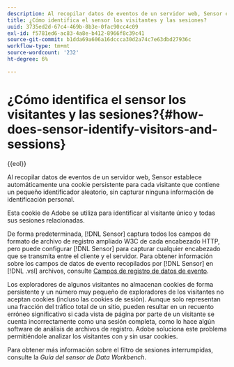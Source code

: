 ```yaml
---
description: Al recopilar datos de eventos de un servidor web, Sensor establece automáticamente una cookie persistente para cada visitante que contiene un pequeño identificador aleatorio, sin capturar ninguna información de identificación personal.
title: ¿Cómo identifica el sensor los visitantes y las sesiones?
uuid: 3735ed2d-67c4-469b-8b3e-0fac90cc4c09
exl-id: f5781ed6-ac83-4a8e-b412-8966f8c39c41
source-git-commit: b1dda69a606a16dccca30d2a74c7e63dbd27936c
workflow-type: tm+mt
source-wordcount: '232'
ht-degree: 6%

---
```


# ¿Cómo identifica el sensor los visitantes y las sesiones?{#how-does-sensor-identify-visitors-and-sessions}

{{eol}}

Al recopilar datos de eventos de un servidor web, Sensor establece automáticamente una cookie persistente para cada visitante que contiene un pequeño identificador aleatorio, sin capturar ninguna información de identificación personal.

Esta cookie de Adobe se utiliza para identificar al visitante único y todas sus sesiones relacionadas.

De forma predeterminada, [!DNL Sensor] captura todos los campos de formato de archivo de registro ampliado W3C de cada encabezado HTTP, pero puede configurar [!DNL Sensor] para capturar cualquier encabezado que se transmita entre el cliente y el servidor. Para obtener información sobre los campos de datos de evento recopilados por [!DNL Sensor] en [!DNL .vsl] archivos, consulte [Campos de registro de datos de evento](../../home/c-snsr-ovrvw/c-evnt-data-rcd-flds/c-evnt-data-rcd-flds.md#concept-ed2a8797cb5b4995b55ffd50a9f12a44).

Los exploradores de algunos visitantes no almacenan cookies de forma persistente y un número muy pequeño de exploradores de los visitantes no aceptan cookies (incluso las cookies de sesión). Aunque solo representan una fracción del tráfico total de un sitio, pueden resultar en un recuento erróneo significativo si cada vista de página por parte de un visitante se cuenta incorrectamente como una sesión completa, como lo hace algún software de análisis de archivos de registro. Adobe soluciona este problema permitiéndole analizar los visitantes con y sin usar cookies.

Para obtener más información sobre el filtro de sesiones interrumpidas, consulte la *Guía del sensor de Data Workbench*.
